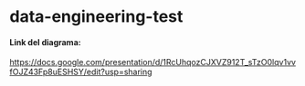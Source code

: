 # data-engineering-test


#### Link del diagrama:

https://docs.google.com/presentation/d/1RcUhqozCJXVZ912T_sTzO0lqv1vvfOJZ43Fp8uESHSY/edit?usp=sharing
